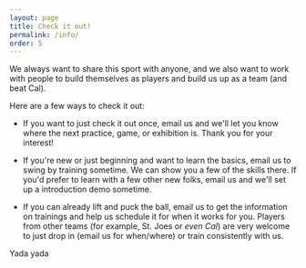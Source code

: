 ```yaml
---
layout: page
title: Check it out!
permalink: /info/
order: 5
---
```


We always want to share this sport with anyone, and we also want to work with
people to build themselves as players and build us up as a team
(and beat Cal).

Here are a few ways to check it out:

- If you want to just check it out once, 
    email us and we'll let you know where the 
    next practice, game, or exhibition is. Thank you for your interest!

- If you're new or just beginning and want to learn the basics, email us
    to swing by training sometime. We can show you a few of the skills there.
    If you'd prefer to learn with a few other new folks, email us and we'll
    set up a introduction demo sometime.

- If you can already lift and puck the ball, email us to get the information on
    trainings and help us schedule it for when it works for you.
    Players from other teams (for example, St. Joes or *even Cal*) are 
    very welcome to just drop in (email us for when/where) or train 
    consistently with us. 

Yada yada
